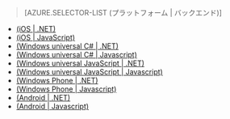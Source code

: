 ﻿> [AZURE.SELECTOR-LIST (プラットフォーム | バックエンド)]
- [(iOS | .NET)](/documentation/articles/mobile-services-dotnet-backend-ios-get-started-push/)
- [(iOS | JavaScript)](/documentation/articles/mobile-services-javascript-backend-ios-get-started-push/)
- [(Windows universal C# | .NET)](/documentation/articles/mobile-services-dotnet-backend-windows-universal-dotnet-get-started-push/)
- [(Windows universal C# | Javascript)](/documentation/articles/mobile-services-javascript-backend-windows-universal-dotnet-get-started-push/)
- [(Windows universal JavaScript | .NET)](/documentation/articles/mobile-services-dotnet-backend-windows-universal-javascript-get-started-push/)
- [(Windows universal JavaScript | Javascript)](/documentation/articles/mobile-services-javascript-backend-windows-universal-javascript-get-started-push/)
- [(Windows Phone | .NET)](/documentation/articles/mobile-services-dotnet-backend-windows-phone-get-started-push/)
- [(Windows Phone | Javascript)](/documentation/articles/mobile-services-javascript-backend-windows-phone-get-started-push/)
- [(Android | .NET)](/documentation/articles/mobile-services-dotnet-backend-android-get-started-push-EC/)
- [(Android | Javascript)](/documentation/articles/mobile-services-javascript-backend-android-get-started-push-EC/)

<!--HONumber=47-->
